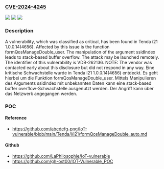 ### [CVE-2024-4245](https://cve.mitre.org/cgi-bin/cvename.cgi?name=CVE-2024-4245)
![](https://img.shields.io/static/v1?label=Product&message=i21&color=blue)
![](https://img.shields.io/static/v1?label=Version&message=1.0.0.14(4656)%20&color=brightgreen)
![](https://img.shields.io/static/v1?label=Vulnerability&message=CWE-121%20Stack-based%20Buffer%20Overflow&color=brightgreen)

### Description

A vulnerability, which was classified as critical, has been found in Tenda i21 1.0.0.14(4656). Affected by this issue is the function formQosManageDouble_user. The manipulation of the argument ssidIndex leads to stack-based buffer overflow. The attack may be launched remotely. The identifier of this vulnerability is VDB-262136. NOTE: The vendor was contacted early about this disclosure but did not respond in any way.
Eine kritische Schwachstelle wurde in Tenda i21 1.0.0.14(4656) entdeckt. Es geht hierbei um die Funktion formQosManageDouble_user. Mittels Manipulieren des Arguments ssidIndex mit unbekannten Daten kann eine stack-based buffer overflow-Schwachstelle ausgenutzt werden. Der Angriff kann über das Netzwerk angegangen werden.

### POC

#### Reference
- https://github.com/abcdefg-png/IoT-vulnerable/blob/main/Tenda/i/i21/formQosManageDouble_auto.md

#### Github
- https://github.com/LaPhilosophie/IoT-vulnerable
- https://github.com/gh-ost00/IOT-Vulnerable_POC

